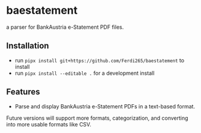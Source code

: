 # baestatement

a parser for BankAustria e-Statement PDF files.

## Installation

- run `pipx install git+https://github.com/Ferdi265/baestatement` to install
- run `pipx install --editable .` for a development install

## Features

- Parse and display BankAustria e-Statement PDFs in a text-based format.

Future versions will support more formats, categorization, and converting into
more usable formats like CSV.
